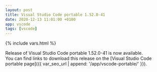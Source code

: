 ```yaml
---
layout: post
title: Visual Studio Code portable 1.52.0-41
date: 2020-12-13 11:01:00 +0100
app: vscode
tags: [vscode]
---
```

{% include vars.html %}

Release of Visual Studio Code portable 1.52.0-41 is now available.<br />
You can find links to download this release on the [Visual Studio Code portable page]({{ var_seo_url | append: '/app/vscode-portable/' }}).
